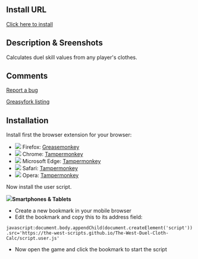 ## Install URL

[Click here to install](https://the-west-scripts.github.io/The-West-Duel-Cloth-Calc/script.user.js)

## Description & Sreenshots

Calculates duel skill values from any player's clothes.

## Comments

[Report a bug](https://github.com/The-West-Scripts/The-West-Duel-Cloth-Calc/issues/new)

[Greasyfork listing](https://greasyfork.org/en/scripts/210874-the-west-duel-cloth-calc)

## Installation

Install first the browser extension for your browser:

-   ![](https://imgur.com/UTxgUkJ.jpg) Firefox: [Greasemonkey](https://addons.mozilla.org/firefox/addon/greasemonkey/)
-   ![](https://imgur.com/KSoOXLJ.png) Chrome: [Tampermonkey](https://chrome.google.com/webstore/detail/tampermonkey/dhdgffkkebhmkfjojejmpbldmpobfkfo/)
-   ![](https://imgur.com/QbACShJ.png) Microsoft Edge: [Tampermonkey](https://www.microsoft.com/store/p/tampermonkey/9nblggh5162s/)
-   ![](https://imgur.com/S6GHleD.png) Safari: [Tampermonkey](https://safari.tampermonkey.net/tampermonkey.safariextz)
-   ![](https://imgur.com/sDowwI7.jpg) Opera: [Tampermonkey](https://addons.opera.com/extensions/details/tampermonkey-beta/)

Now install the user script.

![](https://imgur.com/lvfODGq.jpg)**Smartphones & Tablets**

-   Create a new bookmark in your mobile browser
-   Edit the bookmark and copy this to its address field:

`javascript:document.body.appendChild(document.createElement('script')).src='https://the-west-scripts.github.io/The-West-Duel-Cloth-Calc/script.user.js'`

-   Now open the game and click the bookmark to start the script
